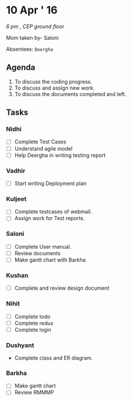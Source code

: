 10 Apr ' 16
===========
*6 pm , CEP ground floor*

Mom taken by- Saloni

Absentees: `Deergha`

## Agenda
1.  To discuss the coding progress.
2.  To discuss and assign new work.
3.  To discuss the documents completed and left.

## Tasks

### Nidhi
- [ ] Complete Test Cases
- [ ] Understand agile model
- [ ] Help Deergha in writing testing report

### Vadhir
- [ ] Start writing Deployment plan

### Kuljeet
- [ ] Complete testcases of webmail.
- [ ] Assign work for Test reports.

### Saloni
- [ ] Complete User manual.
- [ ] Review documents
- [ ] Make gantt chart with Barkha

### Kushan
- [ ] Complete and review design document

### Nihit
- [ ] Complete todo
- [ ] Complete redux
- [ ] Complete login

### Dushyant
- Complete class and ER diagram.

### Barkha
- [ ] Make gantt chart
- [ ] Review RMMMP
